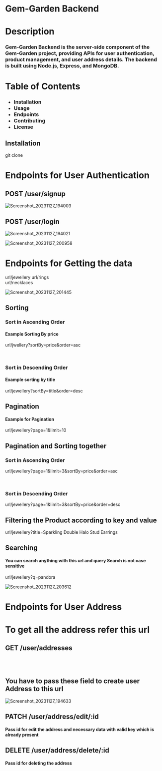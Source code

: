 # Gem-Garden Backend

# Description
<h3>Gem-Garden Backend is the server-side component of the Gem-Garden project, providing APIs for user authentication, product management, and user address details. The backend is built using Node.js, Express, and MongoDB.</h3>

# Table of Contents
<h3>
 <ul>
 <li>Installation</li>
  <li>Usage</li>
  <li>Endpoints</li>
  <li>Contributing</li>
  <li>License</li>
</ul>
</h3>

<h2>Installation</h2>
git clone <github-repo-url>

# Endpoints for User Authentication
<h2>POST /user/signup</h2>

![Screenshot_20231127_194003](https://github.com/dilsah786/gem-garden-backend/assets/120841935/408205c2-b221-47b3-b2f0-dad52e5ae6bd)

<h2>POST /user/login</h2>

![Screenshot_20231127_194021](https://github.com/dilsah786/gem-garden-backend/assets/120841935/9111cdbf-5b9a-4de4-adbc-861eed70f3ff)

![Screenshot_20231127_200958](https://github.com/dilsah786/gem-garden-backend/assets/120841935/75061a63-f830-4679-9a69-c118678acbf4)

# Endpoints for Getting the data 
url/jewellery 
url/rings     
url/necklaces 

![Screenshot_20231127_201445](https://github.com/dilsah786/gem-garden-backend/assets/120841935/91ecd6bf-e2d0-4c0f-8151-3d1f160122ef)



 <h2>Sorting</h2>    
 <h3>Sort in Ascending Order</h3>
 <h4>Example Sorting By price</h4>
<p>url/jwellery?sortBy=price&order=asc  </p>
<br/>
 <h3>Sort in Descending Order</h3>
 <h4>Example sorting by title</h4>
<p>url/jewellery?sortBy=title&order=desc  </p>

 <h2>Pagination</h2>    
 <h4>Example for Pagination</h4>
<p>url/jewellery?page=1&limit=10  </p>

 <h2>Pagination and Sorting together</h2>    
  <h3>Sort in Ascending Order</h3>
<p>url/jewellery?page=1&limit=3&sortBy=price&order=asc</p>
<br/>

  <h3>Sort in Descending Order</h3>
<p>url/jewellery?page=1&limit=3&sortBy=price&order=desc</p>


<h2>Filtering the Product according to key and value</h2>
<p>url/jewellery?title=Sparkling Double Halo Stud Earrings</p>

<h2>Searching </h2>
<h4>You can search anything with this url and query Search is not case sensitive </h4>

<p>url/jewellery?q=pandora</p>

![Screenshot_20231127_203612](https://github.com/dilsah786/gem-garden-backend/assets/120841935/57439ced-3c83-4d80-918a-b92524a127b2)



# Endpoints for User Address

 <h1>To get all the address refer this url</h1>
<h2>GET /user/addresses</h2>
<br/>
<br/>


<h2>You have to pass these field to create user Address to this url</h2>

![Screenshot_20231127_194633](https://github.com/dilsah786/gem-garden-backend/assets/120841935/ffead6a4-d51e-431f-b40b-f57e7dd53475)


<h2>PATCH /user/address/edit/:id</h2>
<h4>Pass id for edit the address and necessary data with valid key which is already present </h4>


<h2>DELETE /user/address/delete/:id</h2>
<h4>Pass id for deleting the address </h4>





